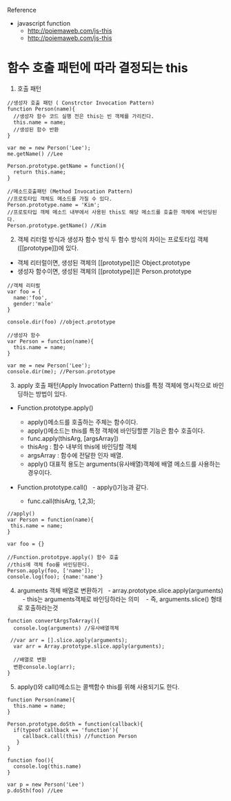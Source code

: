 Reference
- javascript function
   - http://poiemaweb.com/js-this
   - http://poiemaweb.com/js-this

# 함수 호출 패턴에 따라 결정되는 this 
  
1. 호출 패턴 
```
//생성자 호출 패턴 ( Constrctor Invocation Pattern)
function Person(name){
  //생성자 함수 코드 실행 전은 this는 빈 객체를 가리킨다.
  this.name = name;
  //생성된 함수 반환
}

var me = new Person('Lee');
me.getName() //Lee

Person.prototype.getName = function(){
  return this.name;
}

//메소드호출패턴 (Method Invocation Pattern)
//프로토타입 객체도 메소드를 가질 수 있다.
Person.prototype.name = 'Kim';
//프로토타입 객체 메소드 내부에서 사용된 this도 해당 메소드를 호출한 객체에 바인딩된다.
Person.prototype.getName() //Kim
```
2. 객체 리터럴 방식과 생성자 함수 방식
두 함수 방식의 차이는 프로토타입 객체([[prototype]])에 있다.
- 객체 리터럴이면, 생성된 객체의 [[prototype]]은 Object.prototype
- 생성자 함수이면, 생성된 객체의 [[prototype]]은 Person.prototype

```
//객체 리터럴
var foo = {
  name:'foo',
  gender:'male'
}

console.dir(foo) //object.prototype

//생성자 함수
var Person = function(name){
  this.name = name;
}

var me = new Person('Lee');
console.dir(me); //Person.prototype

```

3. apply 호출 패턴(Apply Invocation Pattern) 
this를 특정 객체에 명시적으로 바인딩하는 방법이 있다.
 - Function.prototype.apply()
   - apply()메소드를 호출하는 주체는 함수이다.
   - apply()메소드는 this를 특정 객체에 바인딩할뿐 기능은 함수 호출이다.
   - func.apply(thisArg, [argsArray]) 
   - thisArg : 함수 내부의 this에 바인딩할 객체
   - argsArray : 함수에 전달한 인자 배열.
   - apply() 대표적 용도는 arguments(유사배열)객체에 배열 메소드를 사용하는 경우이다.
 
 - Function.prototype.call() 
   - apply()기능과 같다. 
   - func.call(thisArg, 1,2,3);
```
//apply() 
var Person = function(name){
 this.name = name;
}

var foo = {}

//Function.prototpye.apply() 함수 호출
//this에 객체 foo를 바인딩한다.
Person.apply(foo, ['name']);
console.log(foo); {name:'name'}

```
4. arguments 객체 배열로 변환하기
   - array.prototype.slice.apply(arguments)
    - this는 arguments객체로 바인딩하라는 의미
    - 즉, arguments.slice() 형태로 호출하라는것
```
function convertArgsToArray(){
  console.log(arguments) //유사배열객체
  
 //var arr = [].slice.apply(arguments);
  var arr = Array.prototype.slice.apply(arguments);
  
  //배열로 변환
  변환console.log(arr); 
}
```

5. apply()와 call()메소드는 콜백함수 this를 위해 사용되기도 한다.

```
function Person(name){
  this.name = name;
}

Person.prototype.doSth = function(callback){
  if(typeof callback == 'function'){
     callback.call(this) //function Person
   }
}

function foo(){
  console.log(this.name) 
}

var p = new Person('Lee')
p.doSth(foo) //Lee
```




